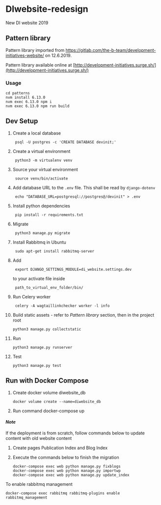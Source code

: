 # DIwebsite-redesign
New DI website 2019

## Pattern library

Pattern library imported from https://gitlab.com/the-b-team/development-initiatives-website/ on 12.6.2019.

Pattern library available online at [http://development-initiatives.surge.sh/](http://development-initiatives.surge.sh/)

### Usage

    cd patterns
    nvm install 6.13.0
    nvm exec 6.13.0 npm i
    nvm exec 6.13.0 npm run build

## Dev Setup

1. Create a local database

        psql -U postgres -c 'CREATE DATABASE devinit;'

2. Create a virtual environment

        python3 -m virtualenv venv

3. Source your virtual environment

        source venv/bin/activate

4. Add database URL to the `.env` file. This shall be read by `django-dotenv`

        echo "DATABASE_URL=postgresql://postgres@/devinit" > .env

5. Install python dependencies

        pip install -r requirements.txt

6. Migrate

        python3 manage.py migrate


7. Install Rabbitmq in Ubuntu

        sudo apt-get install rabbitmq-server

8. Add

        export DJANGO_SETTINGS_MODULE=di_website.settings.dev

   to your activate file inside

        path_to_virtual_env_folder/bin/

9. Run Celery worker

        celery -A wagtaillinkchecker worker -l info

10. Build static assets - refer to *Pattern library* section, then in the project root

        python3 manage.py collectstatic

11. Run

        python3 manage.py runserver

12. Test

        python3 manage.py test

## Run with Docker Compose
1. Create docker volume diwebsite_db
    ```docker
    docker volume create --name=diwebsite_db
    ```
2. Run command docker-compose up

#### *Note*
If the deployment is from scratch, follow commands below to update content with old website content
1. Create pages Publication Index and Blog Index
2. Execute the commands below to finish the migration

   ```docker
   docker-compose exec web python manage.py fixblogs
   docker-compose exec web python manage.py importwp
   docker-compose exec web python manage.py update_index
   ```
To enable rabbitmq management
   ```
   docker-compose exec rabbitmq rabbitmq-plugins enable rabbitmq_management
   ```
   
